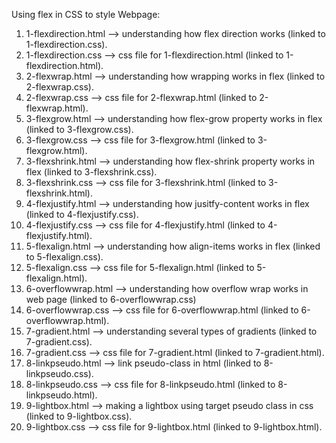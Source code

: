 Using flex in CSS to style Webpage:
  1) 1-flexdirection.html --> understanding how flex direction works (linked to 1-flexdirection.css).
  2) 1-flexdirection.css --> css file for 1-flexdirection.html (linked to 1-flexdirection.html).
  3) 2-flexwrap.html --> understanding how wrapping works in flex (linked to 2-flexwrap.css).
  4) 2-flexwrap.css --> css file for 2-flexwrap.html (linked to 2-flexwrap.html).
  5) 3-flexgrow.html --> understanding how flex-grow property works in flex (linked to 3-flexgrow.css).
  6) 3-flexgrow.css --> css file for 3-flexgrow.html (linked to 3-flexgrow.html).
  7) 3-flexshrink.html --> understanding how flex-shrink property works in flex (linked to 3-flexshrink.css).
  8) 3-flexshrink.css --> css file for 3-flexshrink.html (linked to 3-flexshrink.html).
  9) 4-flexjustify.html --> understanding how jusitfy-content works in flex (linked to 4-flexjustify.css).
  10) 4-flexjustify.css --> css file for 4-flexjustify.html (linked to 4-flexjustify.html).
  11) 5-flexalign.html --> understanding how align-items works in flex (linked to 5-flexalign.css).
  12) 5-flexalign.css --> css file for 5-flexalign.html (linked to 5-flexalign.html).
  13) 6-overflowwrap.html --> understanding how overflow wrap works in web page (linked to 6-overflowwrap.css)
  14) 6-overflowwrap.css --> css file for 6-overflowwrap.html (linked to 6-overflowwrap.html).
  15) 7-gradient.html --> understanding several types of gradients (linked to 7-gradient.css).
  16) 7-gradient.css --> css file for 7-gradient.html (linked to 7-gradient.html).
  17) 8-linkpseudo.html --> link pseudo-class in html (linked to 8-linkpseudo.css).
  18) 8-linkpseudo.css --> css file for 8-linkpseudo.html (linked to 8-linkpseudo.html).
  19) 9-lightbox.html --> making a lightbox using target pseudo class in css (linked to 9-lightbox.css).
  20) 9-lightbox.css --> css file for 9-lightbox.html (linked to 9-lightbox.html).
